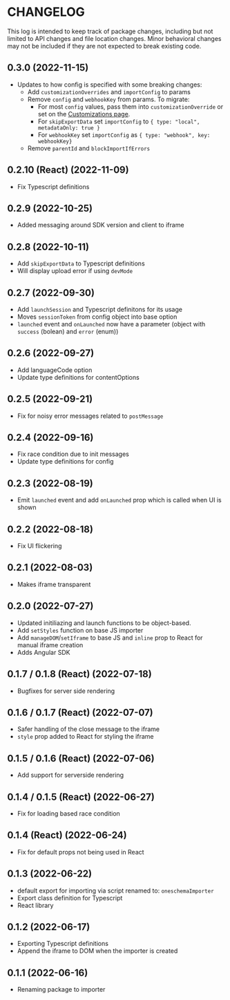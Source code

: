# CHANGELOG

This log is intended to keep track of package changes, including
but not limited to API changes and file location changes. Minor behavioral
changes may not be included if they are not expected to break existing code.

## 0.3.0 (2022-11-15)

* Updates to how config is specified with some breaking changes:
  * Add `customizationOverrides` and `importConfig` to params
  * Remove `config` and `webhookKey` from params. To migrate:
    * For most `config` values, pass them into `customizationOverride` or set on the [Customizations page](https://app.oneschema.co/customizations).
    * For `skipExportData` set `importConfig` to `{ type: "local", metadataOnly: true }`
    * For `webhookKey` set `importConfig` as `{ type: "webhook", key: webhookKey}`
  * Remove `parentId` and `blockImportIfErrors`


## 0.2.10 (React) (2022-11-09)

* Fix Typescript definitions

## 0.2.9 (2022-10-25)

* Added messaging around SDK version and client to iframe

## 0.2.8 (2022-10-11)

* Add `skipExportData` to Typescript definitions
* Will display upload error if using `devMode`

## 0.2.7 (2022-09-30)

* Add `launchSession` and Typescript definitons for its usage
* Moves `sessionToken` from config object into base option
* `launched` event and `onLaunched` now have a parameter (object with `success` (bolean) and `error` (enum))

## 0.2.6 (2022-09-27)

* Add languageCode option
* Update type definitions for contentOptions

## 0.2.5 (2022-09-21)

* Fix for noisy error messages related to `postMessage`

## 0.2.4 (2022-09-16)

* Fix race condition due to init messages
* Update type definitions for config

## 0.2.3 (2022-08-19)

* Emit `launched` event and add `onLaunched` prop which is called when UI is shown

## 0.2.2 (2022-08-18)

* Fix UI flickering

## 0.2.1 (2022-08-03)

* Makes iframe transparent

## 0.2.0 (2022-07-27)

* Updated initiliazing and launch functions to be object-based.
* Add `setStyles` function on base JS importer
* Add `manageDOM`/`setIframe` to base JS and `inline` prop to React for manual iframe creation
* Adds Angular SDK

## 0.1.7 / 0.1.8 (React) (2022-07-18)

* Bugfixes for server side rendering

## 0.1.6 / 0.1.7 (React) (2022-07-07)

* Safer handling of the close message to the iframe
* `style` prop added to React for styling the iframe

## 0.1.5 / 0.1.6 (React) (2022-07-06)

* Add support for serverside rendering

## 0.1.4 / 0.1.5 (React) (2022-06-27)

* Fix for loading based race condition

## 0.1.4 (React) (2022-06-24)

* Fix for default props not being used in React

## 0.1.3 (2022-06-22)

* default export for importing via script renamed to: `oneschemaImporter`
* Export class definition for Typescript
* React library

## 0.1.2 (2022-06-17)

* Exporting Typescript definitions
* Append the iframe to DOM when the importer is created

## 0.1.1 (2022-06-16)

* Renaming package to importer